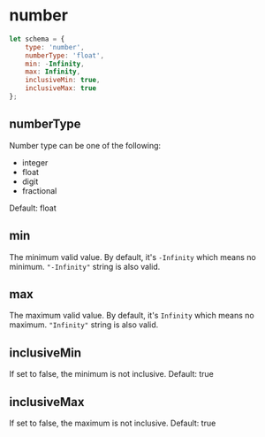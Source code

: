# number
```js
let schema = {
	type: 'number',
	numberType: 'float',
	min: -Infinity,
	max: Infinity,
	inclusiveMin: true,
	inclusiveMax: true
};
```
## numberType
Number type can be one of the following:
- integer
- float
- digit
- fractional

Default: float

## min
The minimum valid value. By default, it's `-Infinity` which means no minimum. `"-Infinity"` string is also valid.

## max
The maximum valid value. By default, it's `Infinity` which means no maximum. `"Infinity"` string is also valid.

## inclusiveMin
If set to false, the minimum is not inclusive. Default: true

## inclusiveMax
If set to false, the maximum is not inclusive. Default: true